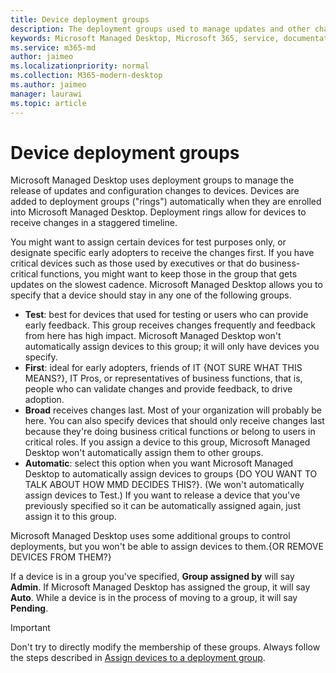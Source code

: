 ```yaml
---
title: Device deployment groups
description: The deployment groups used to manage updates and other changes
keywords: Microsoft Managed Desktop, Microsoft 365, service, documentation
ms.service: m365-md
author: jaimeo
ms.localizationpriority: normal
ms.collection: M365-modern-desktop
ms.author: jaimeo
manager: laurawi
ms.topic: article
---
```


# Device deployment groups

Microsoft Managed Desktop uses deployment groups to manage the release of updates and configuration changes to devices. Devices are added to deployment groups ("rings") automatically when they are enrolled into Microsoft Managed Desktop. Deployment rings allow for devices to receive changes in a staggered timeline.

You might want to assign certain devices for test purposes only, or designate specific early adopters to receive the changes first. If you have critical devices such as those used by executives or that do business-critical functions, you might want to keep those in the group that gets updates on the slowest cadence. Microsoft Managed Desktop allows you to specify that a device should stay in any one of the following groups.

- **Test**: best for devices that used for testing or users who can provide early feedback. This group receives changes frequently and feedback from here has high impact. Microsoft Managed Desktop won't automatically assign devices to this group; it will only have devices you specify.
- **First**: ideal for early adopters, friends of IT {NOT SURE WHAT THIS MEANS?}, IT Pros, or representatives of business functions, that is, people who can validate changes and provide feedback, to drive adoption.
- **Broad** receives changes last. Most of your organization will probably be here. You can also specify devices that should only receive changes last because they're doing business critical functions or belong to users in critical roles. If you assign a device to this group, Microsoft Managed Desktop won't automatically assign them to other groups.
- **Automatic**: select this option when you want Microsoft Managed Desktop to automatically assign devices to groups {DO YOU WANT TO TALK ABOUT HOW MMD DECIDES THIS?}. (We won't automatically assign devices to Test.) If you want to release a device that you've previously specified so it can be automatically assigned again, just assign it to this group. 

Microsoft Managed Desktop uses some additional groups to control deployments, but you won't be able to assign devices to them.{OR REMOVE DEVICES FROM THEM?}

If a device is in a group you've specified, **Group assigned by** will say **Admin**. If Microsoft Managed Desktop has assigned the group, it will say **Auto**. While a device is in the process of moving to a group, it will say **Pending**.

> [!IMPORTANT]
> Don't try to directly modify the membership of these groups. Always follow the steps described in [Assign devices to a deployment group](../get-started/assign-deployment-group.md).

